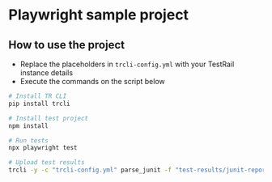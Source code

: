 # Playwright sample project

## How to use the project

- Replace the placeholders in `trcli-config.yml` with your TestRail instance details
- Execute the commands on the script below

```sh
# Install TR CLI
pip install trcli

# Install test project
npm install

# Run tests
npx playwright test

# Upload test results
trcli -y -c "trcli-config.yml" parse_junit -f "test-results/junit-report.xml"
```